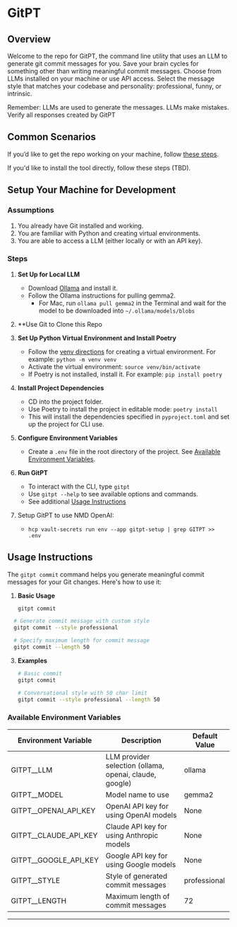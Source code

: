# GitPT

## Overview
Welcome to the repo for GitPT, the command line utility that uses an LLM to generate git commit messages for you. Save your brain cycles for something other than writing meaningful commit messages. Choose from LLMs installed on your machine or use API access. Select the message style that matches your codebase and personality: professional, funny, or intrinsic.

Remember: LLMs are used to generate the messages. LLMs make mistakes. Verify all responses created by GitPT

## Common Scenarios
If you’d like to get the repo working on your machine, follow [these steps](#setup-your-machine-for-development).

If you'd like to install the tool directly, follow these steps (TBD).

## Setup Your Machine for Development

### Assumptions
1. You already have Git installed and working.
1. You are familiar with Python and creating virtual environments.
1. You are able to access a LLM (either locally or with an API key). 

### Steps
1. **Set Up for Local LLM**
   - Download [Ollama](https://ollama.com/) and install it. 
   - Follow the Ollama instructions for pulling gemma2.
      - For Mac, run `ollama pull gemma2` in the Terminal and wait for the model to be downloaded into `~/.ollama/models/blobs`

1. **Use Git to Clone this Repo
   
1. **Set Up Python Virtual Environment and Install Poetry**
   - Follow the [venv directions](https://docs.python.org/3/library/venv.html) for creating a virtual environment. For example: `python -m venv venv`
   - Activate the virtual environment: `source venv/bin/activate`
   - If Poetry is not installed, install it.  For example: `pip install poetry`

1. **Install Project Dependencies**
   - CD into the project folder.
   - Use Poetry to install the project in editable mode: `poetry install`
   - This will install the dependencies specified in `pyproject.toml` and set up the project for CLI use.

1. **Configure Environment Variables**
   - Create a `.env` file in the root directory of the project. See [Available Environment Variables](#available-environment-variables).

1. **Run GitPT**
   - To interact with the CLI, type `gitpt`
   - Use `gitpt --help` to see available options and commands.
   - See additional [Usage Instructions](#usage-instructions)  

1. Setup GitPT to use NMD OpenAI:
   - `hcp vault-secrets run env --app gitpt-setup | grep GITPT >> .env`

## Usage Instructions

The `gitpt commit` command helps you generate meaningful commit messages for your Git changes. Here's how to use it:

1. **Basic Usage**
   ```bash
   gitpt commit
   ```
 ```bash
   # Generate commit message with custom style
   gitpt commit --style professional

   # Specify maximum length for commit message
   gitpt commit --length 50 
   ```

3. **Examples**
   ```bash
   # Basic commit
   gitpt commit

   # Conversational style with 50 char limit
   gitpt commit --style professional --length 50


### Available Environment Variables
| Environment Variable | Description | Default Value |
|---------------------|-------------|---------------|
| GITPT__LLM | LLM provider selection (ollama, openai, claude, google) | ollama |
| GITPT__MODEL | Model name to use | gemma2 |
| GITPT__OPENAI_API_KEY | OpenAI API key for using OpenAI models | None |
| GITPT__CLAUDE_API_KEY | Claude API key for using Anthropic models | None |
| GITPT__GOOGLE_API_KEY | Google API key for using Google models | None |
| GITPT__STYLE | Style of generated commit messages | professional |
| GITPT__LENGTH | Maximum length of commit messages | 72 |   - Adjust the values according to your needs and API access.

---
